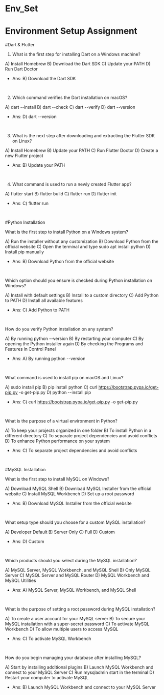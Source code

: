 # Env_Set

# Environment Setup Assignment

#Dart & Flutter

1. What is the first step for installing Dart on a Windows machine?

A) Install Homebrew
B) Download the Dart SDK
C) Update your PATH
D) Run Dart Doctor

- Ans: B) Download the Dart SDK
<br>

2. Which command verifies the Dart installation on macOS?

A) dart --install
B) dart --check
C) dart --verify
D) dart --version

- Ans: D) dart --version
<br>

3. What is the next step after downloading and extracting the Flutter SDK on Linux?

A) Install Homebrew
B) Update your PATH
C) Run Flutter Doctor
D) Create a new Flutter project

- Ans: B) Update your PATH
<br>

4. What command is used to run a newly created Flutter app?

A) flutter start
B) flutter build
C) flutter run
D) flutter init

- Ans: C) flutter run
<br>

#Python Installation

What is the first step to install Python on a Windows system?

A) Run the installer without any customization
B) Download Python from the official website
C) Open the terminal and type sudo apt install python
D) Install pip manually

- Ans: B) Download Python from the official website
<br>

Which option should you ensure is checked during Python installation on Windows?

A) Install with default settings
B) Install to a custom directory
C) Add Python to PATH
D) Install all available features

- Ans: C) Add Python to PATH
<br>

How do you verify Python installation on any system?

A) By running python --version
B) By restarting your computer
C) By opening the Python installer again
D) By checking the Programs and Features in Control Panel

- Ans: A) By running python --version
<br>

What command is used to install pip on macOS and Linux?

A) sudo install pip
B) pip install python
C) curl https://bootstrap.pypa.io/get-pip.py -o get-pip.py
D) python --install pip

- Ans: C) curl https://bootstrap.pypa.io/get-pip.py -o get-pip.py
<br>

What is the purpose of a virtual environment in Python?

A) To keep your projects organized in one folder
B) To install Python in a different directory
C) To separate project dependencies and avoid conflicts
D) To enhance Python performance on your system

- Ans: C) To separate project dependencies and avoid conflicts
<br>

#MySQL Installation

What is the first step to install MySQL on Windows?

A) Download MySQL Shell
B) Download MySQL Installer from the official website
C) Install MySQL Workbench
D) Set up a root password

- Ans: B) Download MySQL Installer from the official website
<br>

What setup type should you choose for a custom MySQL installation?

A) Developer Default
B) Server Only
C) Full
D) Custom

- Ans: D) Custom
<br>

Which products should you select during the MySQL installation?

A) MySQL Server, MySQL Workbench, and MySQL Shell
B) Only MySQL Server
C) MySQL Server and MySQL Router
D) MySQL Workbench and MySQL Utilities

- Ans: A) MySQL Server, MySQL Workbench, and MySQL Shell
<br>

What is the purpose of setting a root password during MySQL installation?

A) To create a user account for your MySQL server
B) To secure your MySQL installation with a super-secret password
C) To activate MySQL Workbench
D) To allow multiple users to access MySQL

- Ans: C) To activate MySQL Workbench
<br>

How do you begin managing your database after installing MySQL?

A) Start by installing additional plugins
B) Launch MySQL Workbench and connect to your MySQL Server
C) Run mysqladmin start in the terminal
D) Restart your computer to activate MySQL

- Ans: B) Launch MySQL Workbench and connect to your MySQL Server
<br>
